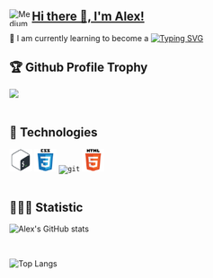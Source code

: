 

<a href="https://www.linkedin.com/in/alexejholad/" target="blank">
<img align="left" src="https://cdn.jsdelivr.net/npm/simple-icons@3.0.1/icons/linkedin.svg" alt="Medium" height="30" width="40" /><h2>Hi there 👋, I'm Alex!</h2></a>


🌱 I am currently learning to become a 
[![Typing SVG](https://readme-typing-svg.herokuapp.com?multiline=true&width=500&lines=Full-stack+web++developer.++++++++++)](https://git.io/typing-svg)  
<h2>🏆 Github Profile Trophy</h2>
<img width=800 src="https://github-profile-trophy.vercel.app/?username=AlexHolad&column=9&theme=gruvbox&no-frame=true"/>

<br>
<br>

## 🚀 Technologies

<code><img src="https://raw.githubusercontent.com/devicons/devicon/master/icons/bash/bash-original.svg" alt="bash" width="40" height="40"/></code>
<code><img src="https://raw.githubusercontent.com/devicons/devicon/master/icons/css3/css3-original-wordmark.svg" alt="css3" width="40" height="40"/></code>
<code><img src="https://www.vectorlogo.zone/logos/git-scm/git-scm-icon.svg" alt="git" width="40" height="40"/></code>
<code><img src="https://raw.githubusercontent.com/devicons/devicon/master/icons/html5/html5-original-wordmark.svg" alt="html5" width="40" height="40"/></code>
<br>
<br>

## 👨🏼‍🔧 Statistic

![Alex's GitHub stats](https://github-readme-stats.vercel.app/api?username=AlexHolad&show_icons=true&theme=github_dark)

<br>

![Top Langs](https://github-readme-stats.vercel.app/api/top-langs/?username=AlexHolad&layout=compact&theme=github_dark)

<br>










